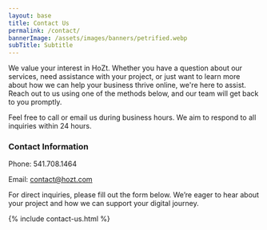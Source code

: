 ```yaml
---
layout: base
title: Contact Us
permalink: /contact/
bannerImage: /assets/images/banners/petrified.webp
subTitle: Subtitle
---
```


We value your interest in HoZt. Whether you have a question about our services, need assistance with your project, or just want to learn more about how we can help your business thrive online, we're here to assist. Reach out to us using one of the methods below, and our team will get back to you promptly.

Feel free to call or email us during business hours. We aim to respond to all inquiries within 24 hours.

### Contact Information

Phone: 541.708.1464

Email: contact@hozt.com

For direct inquiries, please fill out the form below. We’re eager to hear about your project and how we can support your digital journey.

{% include contact-us.html %}
